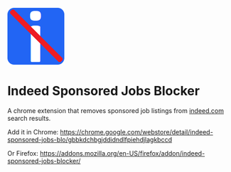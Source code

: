 ![ISJB Logo](images/icon128.png)
# Indeed Sponsored Jobs Blocker
A chrome extension that removes sponsored job listings from [indeed.com](https://www.indeed.com/) search results.

Add it in Chrome: https://chrome.google.com/webstore/detail/indeed-sponsored-jobs-blo/gbbkdchbgjddidndlfpiehdjlagkbccd

Or Firefox: https://addons.mozilla.org/en-US/firefox/addon/indeed-sponsored-jobs-blocker/